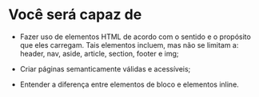 # Você será capaz de

- Fazer uso de elementos HTML de acordo com o sentido e o propósito que eles carregam. Tais elementos incluem, mas não se limitam a: header, nav, aside, article, section, footer e img;

- Criar páginas semanticamente válidas e acessíveis;

- Entender a diferença entre elementos de bloco e elementos inline.
